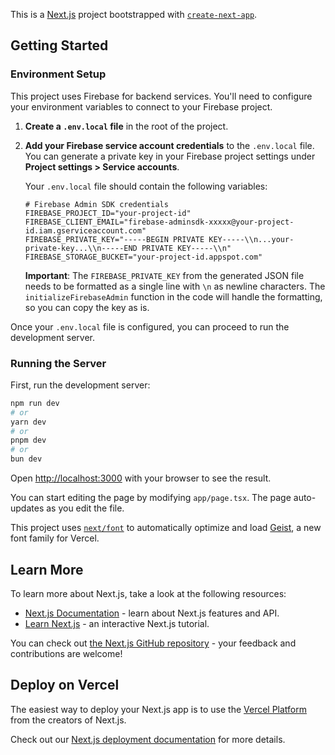 This is a [Next.js](https://nextjs.org) project bootstrapped with [`create-next-app`](https://nextjs.org/docs/app/api-reference/cli/create-next-app).

## Getting Started

### Environment Setup

This project uses Firebase for backend services. You'll need to configure your environment variables to connect to your Firebase project.

1.  **Create a `.env.local` file** in the root of the project.

2.  **Add your Firebase service account credentials** to the `.env.local` file. You can generate a private key in your Firebase project settings under **Project settings > Service accounts**.

    Your `.env.local` file should contain the following variables:

    ```
    # Firebase Admin SDK credentials
    FIREBASE_PROJECT_ID="your-project-id"
    FIREBASE_CLIENT_EMAIL="firebase-adminsdk-xxxxx@your-project-id.iam.gserviceaccount.com"
    FIREBASE_PRIVATE_KEY="-----BEGIN PRIVATE KEY-----\\n...your-private-key...\\n-----END PRIVATE KEY-----\\n"
    FIREBASE_STORAGE_BUCKET="your-project-id.appspot.com"
    ```

    **Important**: The `FIREBASE_PRIVATE_KEY` from the generated JSON file needs to be formatted as a single line with `\n` as newline characters. The `initializeFirebaseAdmin` function in the code will handle the formatting, so you can copy the key as is.

Once your `.env.local` file is configured, you can proceed to run the development server.

### Running the Server

First, run the development server:

```bash
npm run dev
# or
yarn dev
# or
pnpm dev
# or
bun dev
```

Open [http://localhost:3000](http://localhost:3000) with your browser to see the result.

You can start editing the page by modifying `app/page.tsx`. The page auto-updates as you edit the file.

This project uses [`next/font`](https://nextjs.org/docs/app/building-your-application/optimizing/fonts) to automatically optimize and load [Geist](https://vercel.com/font), a new font family for Vercel.

## Learn More

To learn more about Next.js, take a look at the following resources:

- [Next.js Documentation](https://nextjs.org/docs) - learn about Next.js features and API.
- [Learn Next.js](https://nextjs.org/learn) - an interactive Next.js tutorial.

You can check out [the Next.js GitHub repository](https://github.com/vercel/next.js) - your feedback and contributions are welcome!

## Deploy on Vercel

The easiest way to deploy your Next.js app is to use the [Vercel Platform](https://vercel.com/new?utm_medium=default-template&filter=next.js&utm_source=create-next-app&utm_campaign=create-next-app-readme) from the creators of Next.js.

Check out our [Next.js deployment documentation](https://nextjs.org/docs/app/building-your-application/deploying) for more details.
